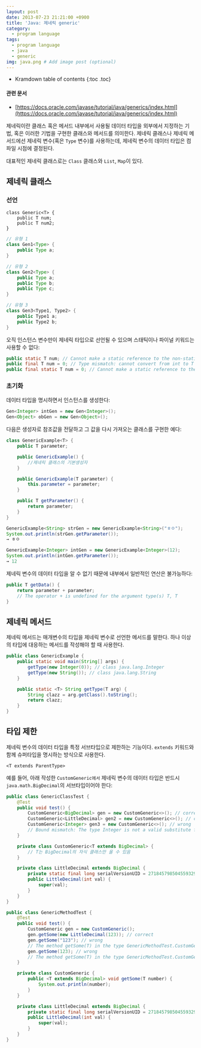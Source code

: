 ```yaml
---
layout: post
date: 2013-07-23 21:21:00 +0900
title: 'Java: 제네릭 generic'
category:
  - program language
tags:
  - program language
  - java
  - generic
img: java.png # Add image post (optional)  
---
```


* Kramdown table of contents
{:toc .toc}

#### 관련 문서
- [https://docs.oracle.com/javase/tutorial/java/generics/index.html](https://docs.oracle.com/javase/tutorial/java/generics/index.html)

제네릭이란 클래스 혹은 메서드 내부에서 사용될 데이터 타입을 외부에서 지정하는 기법, 혹은 이러한 기법을 구현한 클래스와 메서드를 의미한다. 제네릭 클래스나 제네릭 메서드에선 제네릭 변수(혹은 `Type` 변수)를 사용하는데, 제네릭 변수의 데이터 타입은 컴파일 시점에 결정된다.

대표적인 제네릭 클래스로는 `Class` 클래스와 `List`, `Map`이 있다.

## 제네릭 클래스

### 선언

```
class Generic<T> {
    public T num;
    public T num2;
}
```

```java
// 유형 1
class Gen1<Type> {
    public Type a;
}

// 유형 2
class Gen2<Type> {
    public Type a;
    public Type b;
    public Type c;
}

// 유형 3
class Gen3<Type1, Type2> {
    public Type1 a;
    public Type2 b;
}
```

오직 인스턴스 변수만이 제네릭 타입으로 선언될 수 있으며 스태틱이나 파이널 키워드는 사용할 수 없다:

```java
public static T num; // Cannot make a static reference to the non-static type T
public final T num = 0; // Type mismatch: cannot convert from int to T
public final static T num = 0; // Cannot make a static reference to the non-static type T
```

### 초기화

데이터 타입을 명시하면서 인스턴스를 생성한다:

```java
Gen<Integer> intGen = new Gen<Integer>();
Gen<Object> obGen = new Gen<Object>();
```

다음은 생성자로 참조값을 전달하고 그 값을 다시 가져오는 클래스를 구현한 예다:

```java
class GenericExample<T> {
    public T parameter;

    public GenericExample() {
        //제네릭 클래스의 기본생성자
    }

    public GenericExample(T parameter) {
        this.parameter = parameter;
    }

    public T getParameter() {
        return parameter;
    }
}

GenericExample<String> strGen = new GenericExample<String>("ㅎㅇ");
System.out.println(strGen.getParameter());
→ ㅎㅇ

GenericExample<Integer> intGen = new GenericExample<Integer>(12);
System.out.println(intGen.getParameter());
→ 12
```

제네릭 변수의 데이터 타입을 알 수 없기 때문에 내부에서 일반적인 연산은 불가능하다:

```java
public T getData() {
    return parameter + parameter;
    // The operator + is undefined for the argument type(s) T, T
}
```

## 제네릭 메서드

제네릭 메서드는 매개변수의 타입을 제네릭 변수로 선언한 메서드를 말한다. 하나 이상의 타입에 대응하는 메서드를 작성해야 할 때 사용한다.

```java
public class GenericExample {
    public static void main(String[] args) {
        getType(new Integer(0)); // class java.lang.Integer
        getType(new String()); // class java.lang.String
    }

    public static <T> String getType(T arg) {
        String clazz = arg.getClass().toString();
        return clazz;
    }
}
```

## 타입 제한

제네릭 변수의 데이터 타입을 특정 서브타입으로 제한하는 기능이다. `extends` 키워드와 함께 슈퍼타입을 명시하는 방식으로 사용한다.

```
<T extends ParentType>
```

예를 들어, 아래 작성한 `CustomGeneric에서` 제네릭 변수의 데이터 타입은 반드시 `java.math.BigDecimal`의 서브타입이어야 한다:

```java
public class GenericClassTest {
    @Test
    public void test() {
        CustomGeneric<BigDecimal> gen = new CustomGeneric<>(); // correct
        CustomGeneric<LittleDecimal> gen2 = new CustomGeneric<>(); // correct
        CustomGeneric<Integer> gen3 = new CustomGeneric<>(); // wrong
        // Bound mismatch: The type Integer is not a valid substitute for the bounded parameter <T extends BigDecimal> of the type CustomGeneric<T>
    }

    private class CustomGeneric<T extends BigDecimal> {
        // T는 BigDecimal의 자식 클래스만 올 수 있음
    }

    private class LittleDecimal extends BigDecimal {
        private static final long serialVersionUID = 2718457985045593298L;
        public LittleDecimal(int val) {
            super(val);
        }
    }
}
```

```java
public class GenericMethodTest {
    @Test
    public void test() {
        CustomGeneric gen = new CustomGeneric();
        gen.getSome(new LittleDecimal(123)); // correct
        gen.getSome("123"); // wrong
        // The method getSome(T) in the type GenericMethodTest.CustomGeneric is not applicable for the arguments (String)
        gen.getSome(123); // wrong
        // The method getSome(T) in the type GenericMethodTest.CustomGeneric is not applicable for the arguments (int)
    }

    private class CustomGeneric {
        public <T extends BigDecimal> void getSome(T number) {
            System.out.println(number);
        }
    }

    private class LittleDecimal extends BigDecimal {
        private static final long serialVersionUID = 2718457985045593298L;
        public LittleDecimal(int val) {
            super(val);
        }
    }
}
```
